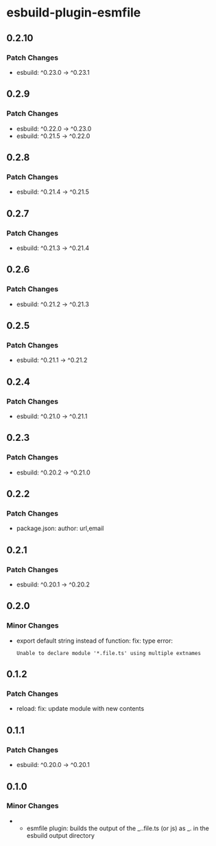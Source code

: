 # esbuild-plugin-esmfile

## 0.2.10

### Patch Changes

- esbuild: ^0.23.0 -> ^0.23.1

## 0.2.9

### Patch Changes

- esbuild: ^0.22.0 -> ^0.23.0
- esbuild: ^0.21.5 -> ^0.22.0

## 0.2.8

### Patch Changes

- esbuild: ^0.21.4 -> ^0.21.5

## 0.2.7

### Patch Changes

- esbuild: ^0.21.3 -> ^0.21.4

## 0.2.6

### Patch Changes

- esbuild: ^0.21.2 -> ^0.21.3

## 0.2.5

### Patch Changes

- esbuild: ^0.21.1 -> ^0.21.2

## 0.2.4

### Patch Changes

- esbuild: ^0.21.0 -> ^0.21.1

## 0.2.3

### Patch Changes

- esbuild: ^0.20.2 -> ^0.21.0

## 0.2.2

### Patch Changes

- package.json: author: url,email

## 0.2.1

### Patch Changes

- esbuild: ^0.20.1 -> ^0.20.2

## 0.2.0

### Minor Changes

- export default string instead of function: fix: type error:

      Unable to declare module '*.file.ts' using multiple extnames

## 0.1.2

### Patch Changes

- reload: fix: update module with new contents

## 0.1.1

### Patch Changes

- esbuild: ^0.20.0 -> ^0.20.1

## 0.1.0

### Minor Changes

- - esmfile plugin: builds the output of the _.<ext>.file.ts (or js) as _.<ext> in the esbuild output directory
